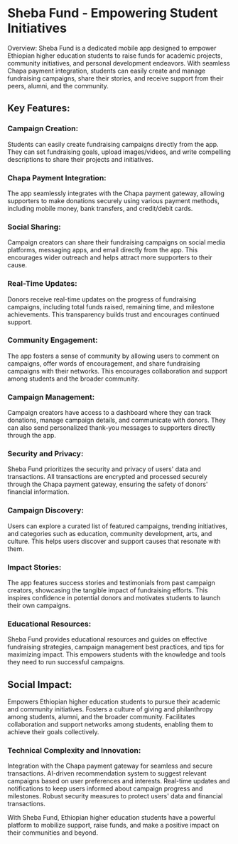 # Sheba Fund - Empowering Student Initiatives

Overview:
Sheba Fund is a dedicated mobile app designed to empower Ethiopian higher education students to raise funds for academic projects, community initiatives, and personal development endeavors. With seamless Chapa payment integration, students can easily create and manage fundraising campaigns, share their stories, and receive support from their peers, alumni, and the community.

## Key Features:

### Campaign Creation:
Students can easily create fundraising campaigns directly from the app. They can set fundraising goals, upload images/videos, and write compelling descriptions to share their projects and initiatives.

### Chapa Payment Integration:
The app seamlessly integrates with the Chapa payment gateway, allowing supporters to make donations securely using various payment methods, including mobile money, bank transfers, and credit/debit cards.

### Social Sharing:
Campaign creators can share their fundraising campaigns on social media platforms, messaging apps, and email directly from the app. This encourages wider outreach and helps attract more supporters to their cause.

### Real-Time Updates:
Donors receive real-time updates on the progress of fundraising campaigns, including total funds raised, remaining time, and milestone achievements. This transparency builds trust and encourages continued support.

### Community Engagement:
The app fosters a sense of community by allowing users to comment on campaigns, offer words of encouragement, and share fundraising campaigns with their networks. This encourages collaboration and support among students and the broader community.

### Campaign Management:
Campaign creators have access to a dashboard where they can track donations, manage campaign details, and communicate with donors. They can also send personalized thank-you messages to supporters directly through the app.

### Security and Privacy:
Sheba Fund prioritizes the security and privacy of users' data and transactions. All transactions are encrypted and processed securely through the Chapa payment gateway, ensuring the safety of donors' financial information.

### Campaign Discovery:
Users can explore a curated list of featured campaigns, trending initiatives, and categories such as education, community development, arts, and culture. This helps users discover and support causes that resonate with them.

### Impact Stories:
The app features success stories and testimonials from past campaign creators, showcasing the tangible impact of fundraising efforts. This inspires confidence in potential donors and motivates students to launch their own campaigns.

### Educational Resources:
Sheba Fund provides educational resources and guides on effective fundraising strategies, campaign management best practices, and tips for maximizing impact. This empowers students with the knowledge and tools they need to run successful campaigns.

## Social Impact:
Empowers Ethiopian higher education students to pursue their academic and community initiatives.
Fosters a culture of giving and philanthropy among students, alumni, and the broader community.
Facilitates collaboration and support networks among students, enabling them to achieve their goals collectively.

### Technical Complexity and Innovation:
Integration with the Chapa payment gateway for seamless and secure transactions.
AI-driven recommendation system to suggest relevant campaigns based on user preferences and interests.
Real-time updates and notifications to keep users informed about campaign progress and milestones.
Robust security measures to protect users' data and financial transactions.


With Sheba Fund, Ethiopian higher education students have a powerful platform to mobilize support, raise funds, and make a positive impact on their communities and beyond.